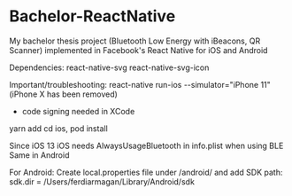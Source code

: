# Bachelor-ReactNative
My bachelor thesis project (Bluetooth Low Energy with iBeacons, QR Scanner) implemented in Facebook's React Native for iOS and Android

Dependencies:
react-native-svg
react-native-svg-icon

Important/troubleshooting:
react-native run-ios --simulator="iPhone 11" (iPhone X has been removed)
- code signing needed in XCode

yarn add 
cd ios, pod install

Since iOS 13 iOS needs AlwaysUsageBluetooth in info.plist when using BLE
Same in Android

For Android:
Create local.properties file under /android/ and add SDK path:
sdk.dir = /Users/ferdiarmagan/Library/Android/sdk